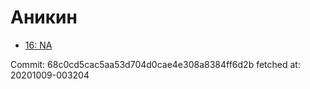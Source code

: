 # Аникин
- [16: NA](16.md)

Commit: 68c0cd5cac5aa53d704d0cae4e308a8384ff6d2b
 fetched at: 20201009-003204
